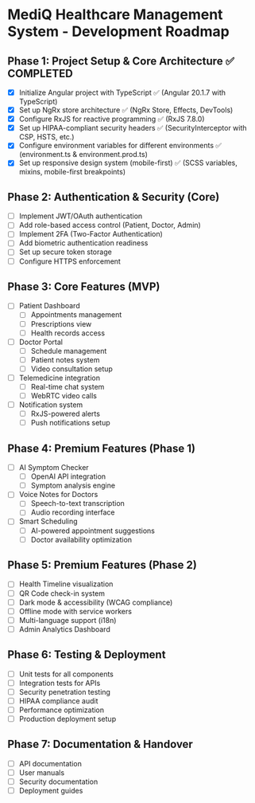 # MediQ Healthcare Management System - Development Roadmap

## Phase 1: Project Setup & Core Architecture ✅ COMPLETED
- [x] Initialize Angular project with TypeScript ✅ (Angular 20.1.7 with TypeScript)
- [x] Set up NgRx store architecture ✅ (NgRx Store, Effects, DevTools)
- [x] Configure RxJS for reactive programming ✅ (RxJS 7.8.0)
- [x] Set up HIPAA-compliant security headers ✅ (SecurityInterceptor with CSP, HSTS, etc.)
- [x] Configure environment variables for different environments ✅ (environment.ts & environment.prod.ts)
- [x] Set up responsive design system (mobile-first) ✅ (SCSS variables, mixins, mobile-first breakpoints)

## Phase 2: Authentication & Security (Core)
- [ ] Implement JWT/OAuth authentication
- [ ] Add role-based access control (Patient, Doctor, Admin)
- [ ] Implement 2FA (Two-Factor Authentication)
- [ ] Add biometric authentication readiness
- [ ] Set up secure token storage
- [ ] Configure HTTPS enforcement

## Phase 3: Core Features (MVP)
- [ ] Patient Dashboard
  - [ ] Appointments management
  - [ ] Prescriptions view
  - [ ] Health records access
- [ ] Doctor Portal
  - [ ] Schedule management
  - [ ] Patient notes system
  - [ ] Video consultation setup
- [ ] Telemedicine integration
  - [ ] Real-time chat system
  - [ ] WebRTC video calls
- [ ] Notification system
  - [ ] RxJS-powered alerts
  - [ ] Push notifications setup

## Phase 4: Premium Features (Phase 1)
- [ ] AI Symptom Checker
  - [ ] OpenAI API integration
  - [ ] Symptom analysis engine
- [ ] Voice Notes for Doctors
  - [ ] Speech-to-text transcription
  - [ ] Audio recording interface
- [ ] Smart Scheduling
  - [ ] AI-powered appointment suggestions
  - [ ] Doctor availability optimization

## Phase 5: Premium Features (Phase 2)
- [ ] Health Timeline visualization
- [ ] QR Code check-in system
- [ ] Dark mode & accessibility (WCAG compliance)
- [ ] Offline mode with service workers
- [ ] Multi-language support (i18n)
- [ ] Admin Analytics Dashboard

## Phase 6: Testing & Deployment
- [ ] Unit tests for all components
- [ ] Integration tests for APIs
- [ ] Security penetration testing
- [ ] HIPAA compliance audit
- [ ] Performance optimization
- [ ] Production deployment setup

## Phase 7: Documentation & Handover
- [ ] API documentation
- [ ] User manuals
- [ ] Security documentation
- [ ] Deployment guides
